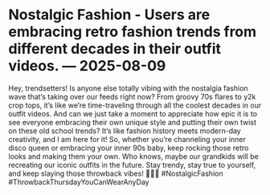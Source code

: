 # Nostalgic Fashion - Users are embracing retro fashion trends from different decades in their outfit videos. — 2025-08-09

Hey, trendsetters! Is anyone else totally vibing with the nostalgia fashion wave that’s taking over our feeds right now? From groovy 70s flares to y2k crop tops, it’s like we’re time-traveling through all the coolest decades in our outfit videos. And can we just take a moment to appreciate how epic it is to see everyone embracing their own unique style and putting their own twist on these old school trends? It’s like fashion history meets modern-day creativity, and I am here for it! So, whether you’re channeling your inner disco queen or embracing your inner 90s baby, keep rocking those retro looks and making them your own. Who knows, maybe our grandkids will be recreating our iconic outfits in the future. Stay trendy, stay true to yourself, and keep slaying those throwback vibes! 💃🕺🔥 #NostalgicFashion #ThrowbackThursdayYouCanWearAnyDay